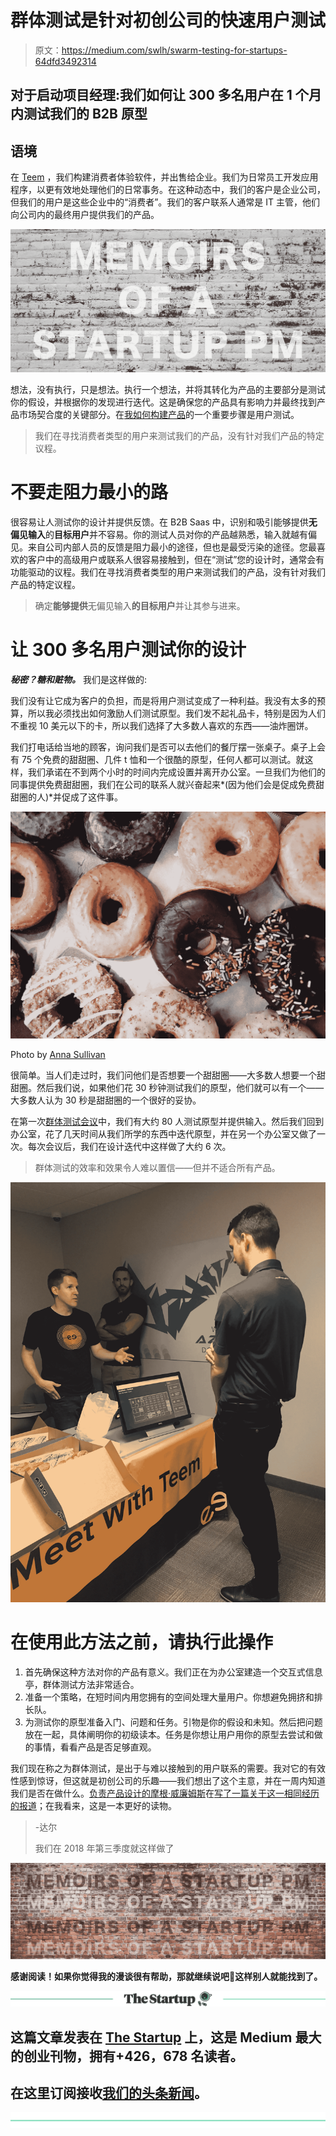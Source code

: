 # 群体测试是针对初创公司的快速用户测试

> 原文：<https://medium.com/swlh/swarm-testing-for-startups-64dfd3492314>

## 对于启动项目经理:我们如何让 300 多名用户在 1 个月内测试我们的 B2B 原型

## 语境

在 [Teem](http://www.teem.com) ，我们构建消费者体验软件，并出售给企业。我们为日常员工开发应用程序，以更有效地处理他们的日常事务。在这种动态中，我们的客户是企业公司，但我们的用户是这些企业中的“消费者”。我们的客户联系人通常是 IT 主管，他们向公司内的最终用户提供我们的产品。

![](img/64d9cfacf46f3ab16404fe3ea003e748.png)

想法，没有执行，只是想法。执行一个想法，并将其转化为产品的主要部分是测试你的假设，并根据你的发现进行迭代。这是确保您的产品具有影响力并最终找到产品市场契合度的关键部分。在[我如何构建产品](/swlh/how-i-productize-an-idea-a7dafee247ac)的一个重要步骤是用户测试。

> 我们在寻找消费者类型的用户来测试我们的产品，没有针对我们产品的特定议程。

# 不要走阻力最小的路

很容易让人测试你的设计并提供反馈。在 B2B Saas 中，识别和吸引能够提供**无偏见输入**的**目标用户**并不容易。你的测试人员对你的产品越熟悉，输入就越有偏见。来自公司内部人员的反馈是阻力最小的途径，但也是最受污染的途径。您最喜欢的客户中的高级用户或联系人很容易接触到，但在“测试”您的设计时，通常会有功能驱动的议程。我们在寻找消费者类型的用户来测试我们的产品，没有针对我们产品的特定议程。

> 确定**能够提供**无偏见输入**的目标用户**并让其参与进来。

# 让 300 多名用户测试你的设计

***秘密？糖和赃物。*** 我们是这样做的:

我们没有让它成为客户的负担，而是将用户测试变成了一种利益。我没有太多的预算，所以我必须找出如何激励人们测试原型。我们发不起礼品卡，特别是因为人们不重视 10 美元以下的卡，所以我们选择了大多数人喜欢的东西——油炸圈饼。

我们打电话给当地的顾客，询问我们是否可以去他们的餐厅摆一张桌子。桌子上会有 75 个免费的甜甜圈、几件 t 恤和一个很酷的原型，任何人都可以测试。就这样，我们承诺在不到两个小时的时间内完成设置并离开办公室。一旦我们为他们的同事提供免费甜甜圈，我们在公司的联系人就兴奋起来*(因为他们会是促成免费甜甜圈的人)*并促成了这件事。

![](img/d8314e9192332b18265414fb1c65dff3.png)

Photo by [Anna Sullivan](https://unsplash.com/@aesullivan2010)

很简单。当人们走过时，我们问他们是否想要一个甜甜圈——大多数人想要一个甜甜圈。然后我们说，如果他们花 30 秒钟测试我们的原型，他们就可以有一个——大多数人认为 30 秒是甜甜圈的一个很好的妥协。

在第一次[群体测试会议](http://morganwilliamsdesign.com/kiosk.html)中，我们有大约 80 人测试原型并提供输入。然后我们回到办公室，花了几天时间从我们所学的东西中迭代原型，并在另一个办公室又做了一次。每次会议后，我们在设计迭代中这样做了大约 6 次。

> 群体测试的效率和效果令人难以置信——但并不适合所有产品。

![](img/a62041242a6d22e95f4fbb257414a201.png)

# 在使用此方法之前，请执行此操作

1.  首先确保这种方法对你的产品有意义。我们正在为办公室建造一个交互式信息亭，群体测试方法非常适合。
2.  准备一个策略，在短时间内用您拥有的空间处理大量用户。你想避免拥挤和排长队。
3.  为测试你的原型准备入门、问题和任务。引物是你的假设和未知。然后把问题放在一起，具体阐明你的初级读本。任务是你想让用户用你的原型去尝试和做的事情，看看产品是否足够直观。

我们现在称之为群体测试，是出于与难以接触到的用户联系的需要。我对它的有效性感到惊讶，但这就是初创公司的乐趣——我们想出了这个主意，并在一周内知道我们是否在做什么。[负责产品设计的摩根·威廉姆斯](https://medium.com/u/3187009faa6a?source=post_page-----64dfd3492314--------------------------------)在[写了一篇关于这一相同经历的报道](http://morganwilliamsdesign.com/kiosk.html)；在我看来，这是一本更好的读物。

> -达尔
> 
> 我们在 2018 年第三季度就这样做了

![](img/2f30fc4b35b7aeff86b2622545b60168.png)

**感谢阅读！如果你觉得我的漫谈很有帮助，那就继续说吧👏这样别人就能找到了。**

[![](img/308a8d84fb9b2fab43d66c117fcc4bb4.png)](https://medium.com/swlh)

## 这篇文章发表在 [The Startup](https://medium.com/swlh) 上，这是 Medium 最大的创业刊物，拥有+426，678 名读者。

## 在这里订阅接收[我们的头条新闻](https://growthsupply.com/the-startup-newsletter/)。

[![](img/b0164736ea17a63403e660de5dedf91a.png)](https://medium.com/swlh)